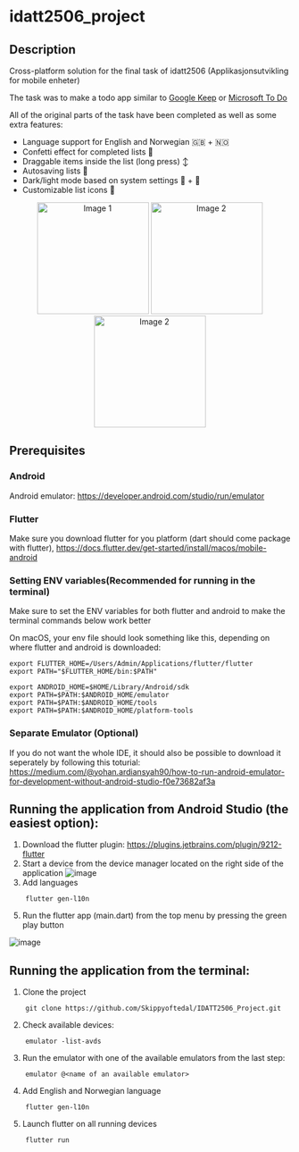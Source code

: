 # idatt2506_project


## Description
Cross-platform solution for the final task of idatt2506 (Applikasjonsutvikling for mobile enheter)

The task was to make a todo app similar to [Google Keep](https://keep.google.com/) or [Microsoft To Do](https://to-do.office.com/tasks/)

All of the original parts of the task have been completed as well as some extra features:
- Language support for English and Norwegian 🇬🇧 + 🇳🇴
- Confetti effect for completed lists 🎉
- Draggable items inside the list (long press) ↕️
- Autosaving lists 💾
- Dark/light mode based on system settings 🌌 + 🌅
- Customizable list icons 🛒

<p align="center">
  <img src="https://github.com/user-attachments/assets/40fa3ed1-8fa5-4c3f-9547-2011e05aea13" alt="Image 1" width="200"/>
  <img src="https://github.com/user-attachments/assets/4a1e1314-2b22-4522-bae7-6ea2c8bd9041" alt="Image 2" width="200"/>
  <img src="https://github.com/user-attachments/assets/d9122597-eb27-4175-8bb8-b613ebc7eac0" alt="Image 2" width="200"/>
</p>



## Prerequisites

### Android
Android emulator: https://developer.android.com/studio/run/emulator

### Flutter
Make sure you download flutter for you platform (dart should come package with flutter), https://docs.flutter.dev/get-started/install/macos/mobile-android

### Setting ENV variables(Recommended for running in the terminal)

Make sure to set the ENV variables for both flutter and android to make the terminal commands below work better

On macOS, your env file should look something like this, depending on where flutter and android is downloaded:
```
export FLUTTER_HOME=/Users/Admin/Applications/flutter/flutter
export PATH="$FLUTTER_HOME/bin:$PATH"

export ANDROID_HOME=$HOME/Library/Android/sdk
export PATH=$PATH:$ANDROID_HOME/emulator
export PATH=$PATH:$ANDROID_HOME/tools
export PATH=$PATH:$ANDROID_HOME/platform-tools
```
### Separate Emulator (Optional)
If you do not want the whole IDE, it should also be possible to download it seperately by following this toturial: https://medium.com/@yohan.ardiansyah90/how-to-run-android-emulator-for-development-without-android-studio-f0e73682af3a

## Running the application from Android Studio (the easiest option):

1. Download the flutter plugin: https://plugins.jetbrains.com/plugin/9212-flutter
2. Start a device from the device manager located on the right side of the application
![image](https://github.com/user-attachments/assets/625bb818-3af1-4af1-ae6e-947ec01e431d)
3. Add languages

```
    flutter gen-l10n
```

5. Run the flutter app (main.dart) from the top menu by pressing the green play button


![image](https://github.com/user-attachments/assets/fffe6e83-b0f7-4ca1-9d4e-060bc6f71925)



## Running the application from the terminal:

1. Clone the project
```
    git clone https://github.com/Skippyoftedal/IDATT2506_Project.git
```

2. Check available devices:
```
    emulator -list-avds
```

3. Run the emulator with one of the available emulators from the last step:
```
    emulator @<name of an available emulator>
```

4. Add English and Norwegian language
```
    flutter gen-l10n
```

5. Launch flutter on all running devices
```
    flutter run
```
